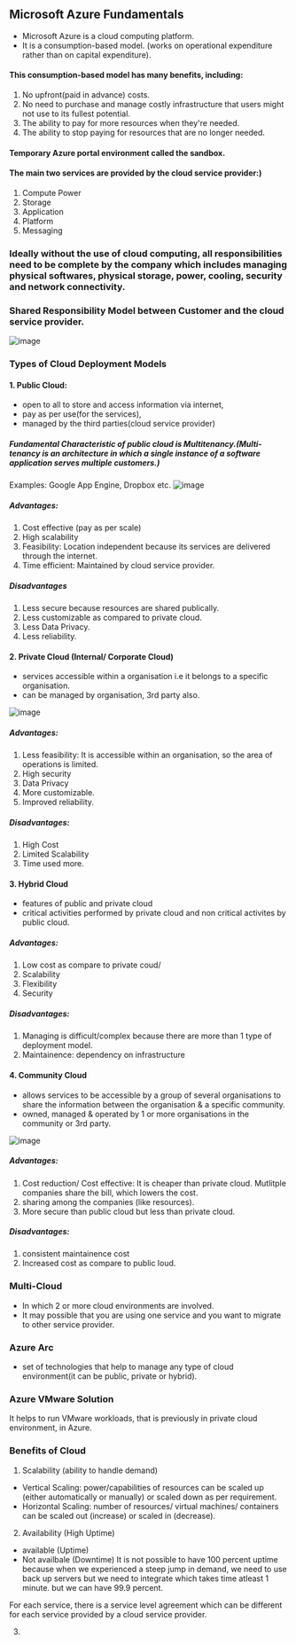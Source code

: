 
## Microsoft Azure Fundamentals
- Microsoft Azure is a cloud computing platform. 
- It is a consumption-based model. (works on operational expenditure rather than on capital expenditure).
#### This consumption-based model has many benefits, including:
1. No upfront(paid in advance) costs.
2. No need to purchase and manage costly infrastructure that users might not use to its fullest potential.
3. The ability to pay for more resources when they're needed.
4. The ability to stop paying for resources that are no longer needed.

#### Temporary Azure portal environment called the sandbox.

#### The main two services are provided by the cloud service provider:)
1. Compute Power
2. Storage
3. Application
4. Platform
5. Messaging

### Ideally without the use of cloud computing, all responsibilities need to be complete by the company which includes managing physical softwares, physical storage, power, cooling, security and network connectivity.
### Shared Responsibility Model between Customer and the cloud service provider.
![image](https://user-images.githubusercontent.com/74251229/193389481-9d00fe1b-b855-4eb2-b3e4-3eb6812f8122.png)

### Types of Cloud Deployment Models
#### 1. Public Cloud:
- open to all to store and access information via internet,
- pay as per use(for the services),
- managed by the third parties(cloud service provider)

##### Fundamental Characteristic of public cloud is Multitenancy.(Multi-tenancy is an architecture in which a single instance of a software application serves multiple customers.)
Examples: Google App Engine, Dropbox etc.
![image](https://user-images.githubusercontent.com/74251229/193392848-79592080-7836-4a85-b421-a99268433c43.png)

##### Advantages:
1. Cost effective (pay as per scale)
2. High scalability 
3. Feasibility: Location independent because its services are delivered through the internet.
4. Time efficient: Maintained by cloud service provider.

##### Disadvantages
1. Less secure because resources are shared publically.
2. Less customizable as compared to private cloud.
3. Less Data Privacy.
4. Less reliability.
#### 2. Private Cloud (Internal/ Corporate Cloud)
- services accessible within a  organisation i.e it belongs to a specific organisation.
- can be managed by organisation, 3rd party also.

![image](https://user-images.githubusercontent.com/74251229/193393184-9bdff749-4c0c-425c-824b-692f6eb8449a.png)

##### Advantages:
1. Less feasibility: It is accessible within an organisation, so the area of operations is limited.
3. High security
3. Data Privacy
4. More customizable.
5. Improved reliability.

##### Disadvantages:
1. High Cost
2. Limited Scalability
3. Time used more.

#### 3. Hybrid Cloud
- features of public and private cloud
- critical activities performed by private cloud and non critical activites by public cloud.

##### Advantages:
1. Low cost as compare to private coud/
2. Scalability
3. Flexibility
4. Security

##### Disadvantages:
1. Managing is difficult/complex because there are more than 1 type of deployment model.
2. Maintainence: dependency on infrastructure 

#### 4. Community Cloud
- allows services to be accessible by a group of several organisations to share the information between the organisation & a specific community.
- owned, managed & operated by 1 or more organisations in the community or 3rd party.

![image](https://user-images.githubusercontent.com/74251229/193393245-c401d2b4-14e3-4277-99b1-7540693518e6.png)

##### Advantages:
1. Cost reduction/ Cost effective: It is cheaper than private cloud. Mutlitple companies share the bill, which lowers the cost.
2. sharing among the companies (like resources).
3. More secure than public cloud but less than private cloud.
##### Disadvantages:
1. consistent maintainence cost
2. Increased cost as compare to public loud.

### Multi-Cloud

- In which 2 or more cloud environments are involved. 
- It may possible that you are using one service and you want to migrate to other service provider.

### Azure Arc
- set of technologies that help to manage any type of cloud environment(it can be public, private or hybrid).

### Azure VMware Solution
It helps to run VMware workloads, that is previously in private cloud environment, in Azure.


### Benefits of Cloud
1. Scalability (ability to handle demand)
- Vertical Scaling: power/capabilities of resources can be scaled up (either automatically or manually) or scaled down as per requirement.
- Horizontal Scaling: number of resources/ virtual machines/ containers can be scaled out (increase) or scaled in (decrease).

2. Availability (High Uptime)
- available (Uptime)
- Not availbale (Downtime)
It is not possible to have 100 percent uptime because when we experienced a steep jump in demand, we need to use back up servers but we need to integrate which takes time atleast 1 minute. but we can have 99.9 percent.

For each service, there is a service level agreement which can be different for each service provided by a cloud service provider.


3. 


